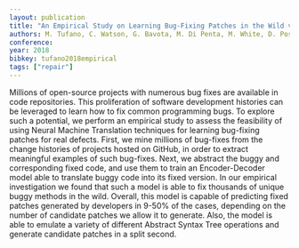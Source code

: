 ```yaml
---
layout: publication
title: "An Empirical Study on Learning Bug-Fixing Patches in the Wild via Neural Machine Translation"
authors: M. Tufano, C. Watson, G. Bavota, M. Di Penta, M. White, D. Poshyvanyk
conference: 
year: 2018
bibkey: tufano2018empirical
tags: ["repair"]
---
```

Millions of open-source projects with numerous bug fixes are available in code repositories. This proliferation of software development histories can be leveraged to learn how to fix common programming bugs. To explore such a potential, we perform an empirical study to assess the feasibility of using Neural Machine Translation techniques for learning bug-fixing patches for real defects. First, we mine millions of bug-fixes from the change histories of projects hosted on GitHub, in order to extract meaningful examples of such bug-fixes. Next, we abstract the buggy and corresponding fixed code, and use them to train an Encoder-Decoder model able to translate buggy code into its fixed version. In our empirical investigation we found that such a model is able to fix thousands of unique buggy methods in the wild. Overall, this model is capable of predicting fixed patches generated by developers in 9-50% of the cases, depending on the number of candidate patches we allow it to generate. Also, the model is able to emulate a variety of different Abstract Syntax Tree operations and generate candidate patches in a split second. 
